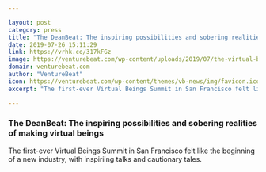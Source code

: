 ```yaml
---

layout: post
category: press
title: "The DeanBeat: The inspiring possibilities and sobering realities of making virtual beings"
date: 2019-07-26 15:11:29
link: https://vrhk.co/317kFGz
image: https://venturebeat.com/wp-content/uploads/2019/07/the-virtual-beings-summit.jpg?w=1200&strip=all
domain: venturebeat.com
author: "VentureBeat"
icon: https://venturebeat.com/wp-content/themes/vb-news/img/favicon.ico
excerpt: "The first-ever Virtual Beings Summit in San Francisco felt like the beginning of a new industry, with inspiriing talks and cautionary tales."

---
```


### The DeanBeat: The inspiring possibilities and sobering realities of making virtual beings

The first-ever Virtual Beings Summit in San Francisco felt like the beginning of a new industry, with inspiriing talks and cautionary tales.